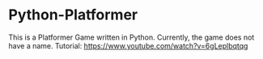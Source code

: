 # Python-Platformer
This is a Platformer Game written in Python.
Currently, the game does not have a name.
Tutorial: https://www.youtube.com/watch?v=6gLeplbqtqg